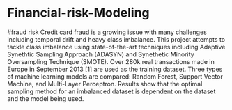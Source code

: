 # Financial-risk-Modeling
#fraud risk
Credit card fraud is a growing issue with many challenges including temporal drift and heavy class imbalance. This project attempts to tackle class imbalance using state-of-the-art techniques including Adaptive Synethtic Sampling Approach (ADASYN) and Synethetic Minority Oversampling Technique (SMOTE). Over 280k real transactions made in Europe in September 2013 [1] are used as the training dataset. Three types of machine learning models are compared: Random Forest, Support Vector Machine, and Multi-Layer Perceptron. Results show that the optimal sampling method for an imbalanced dataset is dependent on the dataset and the model being used.
